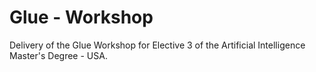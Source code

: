 # Glue - Workshop
Delivery of the Glue Workshop for Elective 3 of the Artificial Intelligence Master's Degree - USA.
